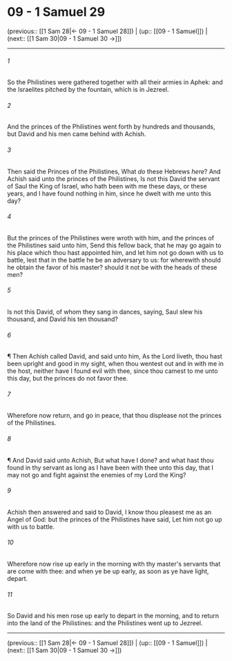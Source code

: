 # 09 - 1 Samuel 29

(previous:: [[1 Sam 28|← 09 - 1 Samuel 28]]) | (up:: [[09 - 1 Samuel]]) | (next:: [[1 Sam 30|09 - 1 Samuel 30 →]])

***


###### 1 
So the Philistines were gathered together with all their armies in Aphek: and the Israelites pitched by the fountain, which is in Jezreel. 

###### 2 
And the princes of the Philistines went forth by hundreds and thousands, but David and his men came behind with Achish. 

###### 3 
Then said the Princes of the Philistines, What _do_ these Hebrews _here_? And Achish said unto the princes of the Philistines, Is not this David the servant of Saul the King of Israel, who hath been with me these days, or these years, and I have found nothing in him, since he dwelt with me unto this day? 

###### 4 
But the princes of the Philistines were wroth with him, and the princes of the Philistines said unto him, Send this fellow back, that he may go again to his place which thou hast appointed him, and let him not go down with us to battle, lest that in the battle he be an adversary to us: for wherewith should he obtain the favor of his master? should it not be with the heads of these men? 

###### 5 
Is not this David, of whom they sang in dances, saying, Saul slew his thousand, and David his ten thousand? 

###### 6 
¶ Then Achish called David, and said unto him, As the Lord liveth, thou hast been upright and good in my sight, when thou wentest out and in with me in the host, neither have I found evil with thee, since thou camest to me unto this day, but the princes do not favor thee. 

###### 7 
Wherefore now return, and go in peace, that thou displease not the princes of the Philistines. 

###### 8 
¶ And David said unto Achish, But what have I done? and what hast thou found in thy servant as long as I have been with thee unto this day, that I may not go and fight against the enemies of my Lord the King? 

###### 9 
Achish then answered and said to David, I know thou pleasest me as an Angel of God: but the princes of the Philistines have said, Let him not go up with us to battle. 

###### 10 
Wherefore now rise up early in the morning with thy master's servants that are come with thee: and when ye be up early, as soon as ye have light, depart. 

###### 11 
So David and his men rose up early to depart in the morning, and to return into the land of the Philistines: and the Philistines went up to Jezreel.

***

(previous:: [[1 Sam 28|← 09 - 1 Samuel 28]]) | (up:: [[09 - 1 Samuel]]) | (next:: [[1 Sam 30|09 - 1 Samuel 30 →]])
